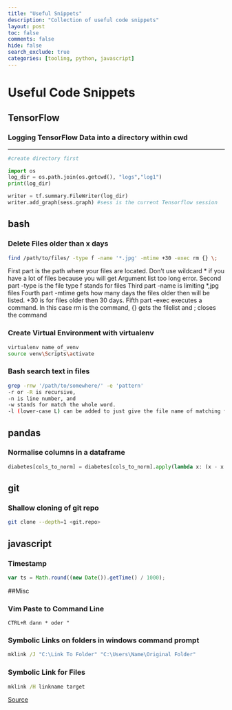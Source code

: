 ```yaml
---
title: "Useful Snippets"
description: "Collection of useful code snippets"
layout: post
toc: false
comments: false
hide: false
search_exclude: true
categories: [tooling, python, javascript]
---
```

 
# Useful Code Snippets

## TensorFlow

### Logging TensorFlow Data into a directory within cwd
-------------------------------------------

```python
#create directory first

import os
log_dir = os.path.join(os.getcwd(), "logs","log1")
print(log_dir)

writer = tf.summary.FileWriter(log_dir)
writer.add_graph(sess.graph) #sess is the current Tensorflow session
```

## bash

### Delete Files older than x days

```bash
find /path/to/files/ -type f -name '*.jpg' -mtime +30 -exec rm {} \;
```
First part is the path where your files are located. Don’t use wildcard * if you have a lot of files because you will get Argument list too long error.
Second part -type is the file type f stands for files
Third part -name is limiting *,jpg files
Fourth part -mtime gets how many days the files older then will be listed. +30 is for files older then 30 days.
Fifth part -exec executes a command. In this case rm is the command, {} gets the filelist and \; closes the command


### Create Virtual Environment with virtualenv
```bash
virtualenv name_of_venv
source venv\Scripts\activate
```

### Bash search text in files
```bash
grep -rnw '/path/to/somewhere/' -e 'pattern'
-r or -R is recursive,
-n is line number, and
-w stands for match the whole word.
-l (lower-case L) can be added to just give the file name of matching files.
```

## pandas

### Normalise columns in a dataframe
```python
diabetes[cols_to_norm] = diabetes[cols_to_norm].apply(lambda x: (x - x.min())/(x.max()-x.min()))
```

## git

### Shallow cloning of git repo
```bash
git clone --depth=1 <git.repo>
```

## javascript

### Timestamp

```javascript
var ts = Math.round((new Date()).getTime() / 1000);
```
##Misc

### Vim Paste to Command Line
```
CTRL+R dann * oder "
```

### Symbolic Links on folders in windows command prompt
```cmd
mklink /J "C:\Link To Folder" "C:\Users\Name\Original Folder"
```

### Symbolic Link for Files
```cmd
mklink /H linkname target
```

[Source](https://www.howtogeek.com/howto/16226/complete-guide-to-symbolic-links-symlinks-on-windows-or-linux/)

